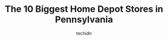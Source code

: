 ---
layout: ampstory
image: https://i0.wp.com/www.depkes.org/wp-content/uploads/2023/06/home-depot-0-in-pennsylvania-1685967743.jpeg?resize=640,853
author: techidn
featured: false
description: Discover the impressive array of Home Depot options in Pennsylvania, where you can find 10 of the largest Home Depot establishments in the area. From renowned classics to hidden gems, Pennsy
title: The 10 Biggest Home Depot Stores in Pennsylvania
cover:
   title: The 10 Biggest Home Depot Stores in Pennsylvania
   subtitle: Rickpate
   background: https://www.depkes.org/wp-content/uploads/2023/06/home-depot-0-in-pennsylvania-1685967743.jpeg

pages: 
 - layout: thirds
   top: <h1>#1 The Home Depot</h1>
   bottom: "<p>Worst Home Depot ever. This store is a joke. If you fine something online and its says below 10 count. Dont bother going there before its not available. Plus, th</p>"
   background: https://www.depkes.org/wp-content/uploads/2023/06/home-depot-1-in-pennsylvania-1685967744.jpeg
   backgroundblur: true
 - layout: thirds
   top: <h1>#2 The Home Depot</h1>
   bottom: "<p>1651 S Christopher Columbus Blvd, Philadelphia, PA 19148, United States</p>"
   background: https://www.depkes.org/wp-content/uploads/2023/06/home-depot-2-in-pennsylvania-1685967744.jpeg
   cta:
      link: https://www.depkes.org/blog/the-10-biggest-home-depot-stores-in-pennsylvania/
      text: The 10 Biggest Home Depot Stores in Pennsylvania
 - layout: thirds
   top: <h1>#3 The Home Depot</h1>
   bottom: "<p>400 N Highland Ave, Pittsburgh, PA 15206, United States</p>"
   background: https://www.depkes.org/wp-content/uploads/2023/06/home-depot-3-in-pennsylvania-1685967745.jpeg
   cta:
      link: https://www.depkes.org/blog/the-10-biggest-home-depot-stores-in-pennsylvania/
      text: The 10 Biggest Home Depot Stores in Pennsylvania
 - layout: thirds
   top: <h1>#4 The Home Depot</h1>
   bottom: "<p>1700-D Fruitville Pike, Lancaster, PA 17601, United States</p>"
   background: https://images.unsplash.com/photo-1534312527009-56c7016453e6?ixlib=rb-4.0.3&ixid=MnwxMjA3fDB8MHxwaG90by1wYWdlfHx8fGVufDB8fHx8&auto=format&fit=crop&w=640&h=853&q=80
   cta:
      link: https://www.depkes.org/blog/the-10-biggest-home-depot-stores-in-pennsylvania/
      text: The 10 Biggest Home Depot Stores in Pennsylvania
 - layout: thirds
   top: <h1>#5 The Home Depot</h1>
   bottom: "<p>150 Mountaineer Dr, Stroudsburg, PA 18360, United States</p>"
   background: https://images.unsplash.com/photo-1524169358666-79f22534bc6e?ixlib=rb-4.0.3&ixid=MnwxMjA3fDB8MHxwaG90by1wYWdlfHx8fGVufDB8fHx8&auto=format&fit=crop&w=640&h=853&q=80
   cta:
      link: https://www.depkes.org/blog/the-10-biggest-home-depot-stores-in-pennsylvania/
      text: The 10 Biggest Home Depot Stores in Pennsylvania
 - layout: thirds
   top: <h1>#6 The Home Depot</h1>
   bottom: "<p>800 Commerce Blvd, Dickson City, PA 18519, United States</p>"
   background: https://images.unsplash.com/photo-1518640467707-6811f4a6ab73?ixlib=rb-4.0.3&ixid=MnwxMjA3fDB8MHxwaG90by1wYWdlfHx8fGVufDB8fHx8&auto=format&fit=crop&w=640&h=853&q=80
   cta:
      link: https://www.depkes.org/blog/the-10-biggest-home-depot-stores-in-pennsylvania/
      text: The 10 Biggest Home Depot Stores in Pennsylvania
 - layout: thirds
   top: <h1>#7 The Home Depot</h1>
   bottom: "<p>1731 Crossing Dr, Wyomissing, PA 19610, United States</p>"
   background: https://images.unsplash.com/photo-1527067829737-402993088e6b?ixlib=rb-4.0.3&ixid=MnwxMjA3fDB8MHxwaG90by1wYWdlfHx8fGVufDB8fHx8&auto=format&fit=crop&w=640&h=853&q=80
   cta:
      link: https://www.depkes.org/blog/the-10-biggest-home-depot-stores-in-pennsylvania/
      text: The 10 Biggest Home Depot Stores in Pennsylvania
 - layout: thirds
   middle: Continue reading...
   background: https://images.unsplash.com/photo-1515405295579-ba7b45403062?ixlib=rb-4.0.3&ixid=MnwxMjA3fDB8MHxwaG90by1wYWdlfHx8fGVufDB8fHx8&auto=format&fit=crop&w=640&h=853&q=80
   cta:
      link: https://www.depkes.org/blog/the-10-biggest-home-depot-stores-in-pennsylvania/
      text: The 10 Biggest Home Depot Stores in Pennsylvania
      
---